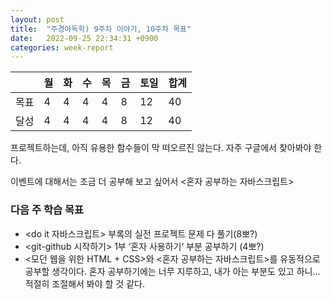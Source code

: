 ```yaml
---
layout: post
title:  "주경야독학) 9주차 이야기, 10주차 목표"
date:   2022-09-25 22:34:31 +0900
categories: week-report
---
```


|     | 월 | 화 | 수 | 목 | 금 | 토일 | 합계 |
|-----|----|---|---|---|---|----|----|
| 목표  | 4  | 4 | 4 | 4 | 8 | 12 | 40 |
| 달성  | 4  | 4 | 4 | 4 | 8 | 12 | 40 |


프로젝트하는데, 아직 유용한 함수들이 막 떠오르진 않는다. 자주 구글에서 찾아봐야 한다.

이벤트에 대해서는 조금 더 공부해 보고 싶어서 <혼자 공부하는 자바스크립트>



### 다음 주 학습 목표

* <do it 자바스크립트> 부록의 실전 프로젝트 문제 다 풀기(8뽀?)
* <git-github 시작하기> 1부 ‘혼자 사용하기’ 부분 공부하기 (4뽀?)
* <모던 웹을 위한 HTML + CSS>와 <혼자 공부하는 자바스크립트>를 유동적으로 공부할 생각이다. 혼자 공부하기에는 너무 지루하고, 내가 아는 부분도 있고 하니... 적절히 조절해서 봐야 할 것 같다.


